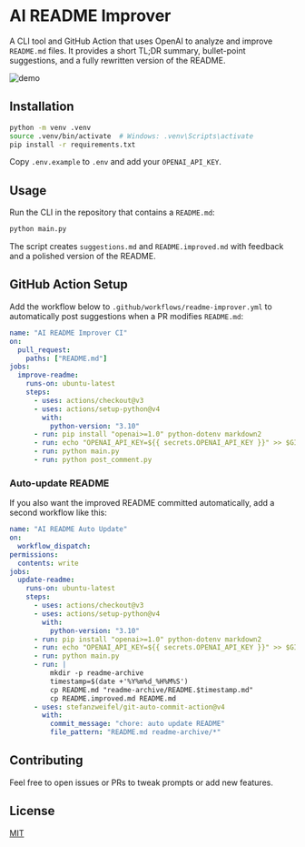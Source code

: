 # AI README Improver

A CLI tool and GitHub Action that uses OpenAI to analyze and improve `README.md` files. It provides a short TL;DR summary, bullet-point suggestions, and a fully rewritten version of the README.

![demo](https://via.placeholder.com/600x200.png?text=AI+README+Improver+Demo)

## Installation

```bash
python -m venv .venv
source .venv/bin/activate  # Windows: .venv\Scripts\activate
pip install -r requirements.txt
```

Copy `.env.example` to `.env` and add your `OPENAI_API_KEY`.

## Usage

Run the CLI in the repository that contains a `README.md`:

```bash
python main.py
```

The script creates `suggestions.md` and `README.improved.md` with feedback and a polished version of the README.

## GitHub Action Setup

Add the workflow below to `.github/workflows/readme-improver.yml` to automatically post suggestions when a PR modifies `README.md`:

```yaml
name: "AI README Improver CI"
on:
  pull_request:
    paths: ["README.md"]
jobs:
  improve-readme:
    runs-on: ubuntu-latest
    steps:
      - uses: actions/checkout@v3
      - uses: actions/setup-python@v4
        with:
          python-version: "3.10"
      - run: pip install "openai>=1.0" python-dotenv markdown2
      - run: echo "OPENAI_API_KEY=${{ secrets.OPENAI_API_KEY }}" >> $GITHUB_ENV
      - run: python main.py
      - run: python post_comment.py
```

### Auto-update README

If you also want the improved README committed automatically, add a second
workflow like this:

```yaml
name: "AI README Auto Update"
on:
  workflow_dispatch:
permissions:
  contents: write
jobs:
  update-readme:
    runs-on: ubuntu-latest
    steps:
      - uses: actions/checkout@v3
      - uses: actions/setup-python@v4
        with:
          python-version: "3.10"
      - run: pip install "openai>=1.0" python-dotenv markdown2
      - run: echo "OPENAI_API_KEY=${{ secrets.OPENAI_API_KEY }}" >> $GITHUB_ENV
      - run: python main.py
      - run: |
          mkdir -p readme-archive
          timestamp=$(date +'%Y%m%d_%H%M%S')
          cp README.md "readme-archive/README.$timestamp.md"
          cp README.improved.md README.md
      - uses: stefanzweifel/git-auto-commit-action@v4
        with:
          commit_message: "chore: auto update README"
          file_pattern: "README.md readme-archive/*"
```

## Contributing

Feel free to open issues or PRs to tweak prompts or add new features.

## License

[MIT](LICENSE)
